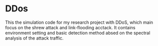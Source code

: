 # DDos
This the simulation code for my research project with DDoS, which main focus on the shrew attack and link-flooding acctack.
It contains environment setting and basic detection method absed on the spectral analysis of the attack traffic.
